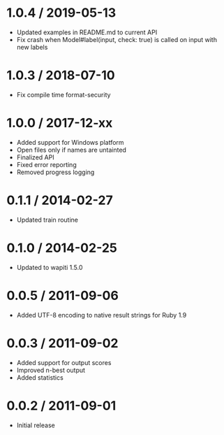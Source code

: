 1.0.4 / 2019-05-13
==================
* Updated examples in README.md to current API
* Fix crash when Model#label(input, check: true) is called on input with new labels 

1.0.3 / 2018-07-10
==================
* Fix compile time format-security

1.0.0 / 2017-12-xx
==================
* Added support for Windows platform
* Open files only if names are untainted
* Finalized API
* Fixed error reporting
* Removed progress logging

0.1.1 / 2014-02-27
==================
* Updated train routine

0.1.0 / 2014-02-25
==================
* Updated to wapiti 1.5.0

0.0.5 / 2011-09-06
==================
* Added UTF-8 encoding to native result strings for Ruby 1.9

0.0.3 / 2011-09-02
==================
* Added support for output scores
* Improved n-best output
* Added statistics

0.0.2 / 2011-09-01
==================
* Initial release
